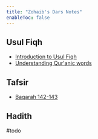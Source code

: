 ```yaml
---
title: "Zohaib's Dars Notes"
enableToc: false
---
```

## Usul Fiqh
- [Introduction to Usul Fiqh](Usul%20Fiqh/Introduction%20to%20Usul%20Fiqh.md)
- [Understanding Qur'anic words](Usul%20Fiqh/Quranic%20words/Understanding%20Qur'anic%20words.md)

## Tafsir
- [Baqarah 142-143](Quran/Baqarah%20142-143.md)
## Hadith
#todo 
